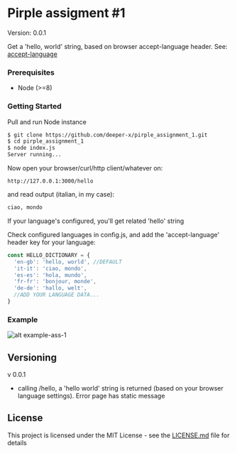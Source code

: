# Pirple assigment #1

Version: 0.0.1

Get a 'hello, world' string, based on browser accept-language header.
See: [accept-language](https://developer.mozilla.org/en-US/docs/Web/HTTP/Headers/Accept-Language)


### Prerequisites

* Node (>=8)

### Getting Started

Pull and run Node instance
```bash
$ git clone https://github.com/deeper-x/pirple_assignment_1.git
$ cd pirple_assignment_1
$ node index.js
Server running...

```

Now open your browser/curl/http client/whatever on:
```
http://127.0.0.1:3000/hello
```

and read output (italian, in my case):
```bash
ciao, mondo
```
If your language's configured, you'll get related 'hello' string

Check configured languages in config.js, and add the 'accept-language' header key for your language:
```javascript
const HELLO_DICTIONARY = {
  'en-gb': 'hello, world', //DEFAULT
  'it-it': 'ciao, mondo',
  'es-es': 'hola, mundo',
  'fr-fr': 'bonjour, monde',
  'de-de': 'hallo, welt',
  //ADD YOUR LANGUAGE DATA...
}
```


### Example
![alt example-ass-1](https://preview.ibb.co/mSg7qf/pirple.png)


## Versioning

v 0.0.1
* calling /hello, a 'hello world' string is returned (based on your browser language settings). Error page has static message


## License

This project is licensed under the MIT License - see the [LICENSE.md](LICENSE.md) file for details
